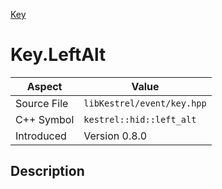 [Key](index)
# Key.LeftAlt
| Aspect | Value |
| --- | --- |
| Source File | `libKestrel/event/key.hpp` |
| C++ Symbol | `kestrel::hid::left_alt` |
| Introduced | Version 0.8.0 |
## Description

